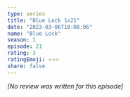 ```yaml
---
type: series
title: "Blue Lock 1x21"
date: "2023-03-06T18:08:06"
name: "Blue Lock"
season: 1
episode: 21
rating: 3
ratingEmoji: ⭐️⭐️⭐️
share: false
---
```


*[No review was written for this episode]*

